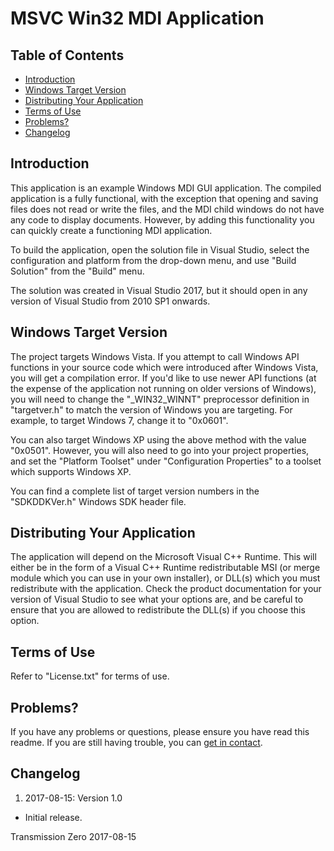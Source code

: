 # MSVC Win32 MDI Application

## Table of Contents

- [Introduction](#introduction)
- [Windows Target Version](#windows-target-version)
- [Distributing Your Application](#distributing-your-application)
- [Terms of Use](#terms-of-use)
- [Problems?](#problems)
- [Changelog](#changelog)

## Introduction

This application is an example Windows MDI GUI application. The compiled application is a fully functional, with the
exception that opening and saving files does not read or write the files, and the MDI child windows do not have any code
to display documents. However, by adding this functionality you can quickly create a functioning MDI application.

To build the application, open the solution file in Visual Studio, select the configuration and platform from the
drop-down menu, and use "Build Solution" from the "Build" menu.

The solution was created in Visual Studio 2017, but it should open in any version of Visual Studio from 2010 SP1
onwards.

## Windows Target Version

The project targets Windows Vista. If you attempt to call Windows API functions in your source code which were
introduced after Windows Vista, you will get a compilation error. If you'd like to use newer API functions (at the
expense of the application not running on older versions of Windows), you will need to change the "_WIN32_WINNT"
preprocessor definition in "targetver.h" to match the version of Windows you are targeting. For example, to target
Windows 7, change it to "0x0601".

You can also target Windows XP using the above method with the value "0x0501". However, you will also need to go into
your project properties, and set the "Platform Toolset" under "Configuration Properties" to a toolset which supports
Windows XP.

You can find a complete list of target version numbers in the "SDKDDKVer.h" Windows SDK header file.

## Distributing Your Application

The application will depend on the Microsoft Visual C++ Runtime. This will either be in the form of a Visual C++ Runtime
redistributable MSI (or merge module which you can use in your own installer), or DLL(s) which you must redistribute
with the application. Check the product documentation for your version of Visual Studio to see what your options are,
and be careful to ensure that you are allowed to redistribute the DLL(s) if you choose this option.

## Terms of Use

Refer to "License.txt" for terms of use.

## Problems?

If you have any problems or questions, please ensure you have read this readme. If you are still having trouble, you can
[get in contact](http://www.transmissionzero.co.uk/contact/).

## Changelog

1. 2017-08-15: Version 1.0
  - Initial release.

Transmission Zero
2017-08-15
